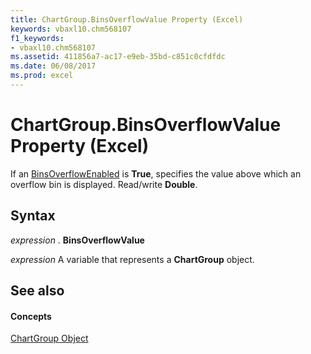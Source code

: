 ```yaml
---
title: ChartGroup.BinsOverflowValue Property (Excel)
keywords: vbaxl10.chm568107
f1_keywords:
- vbaxl10.chm568107
ms.assetid: 411856a7-ac17-e9eb-35bd-c851c0cfdfdc
ms.date: 06/08/2017
ms.prod: excel
---
```



# ChartGroup.BinsOverflowValue Property (Excel)

If an [BinsOverflowEnabled](chartgroup-binsoverflowenabled-property-excel.md) is **True**, specifies the value above which an overflow bin is displayed. Read/write **Double**.


## Syntax

 _expression_ . **BinsOverflowValue**

 _expression_ A variable that represents a **ChartGroup** object.


## See also


#### Concepts


[ChartGroup Object](chartgroup-object-excel.md)

